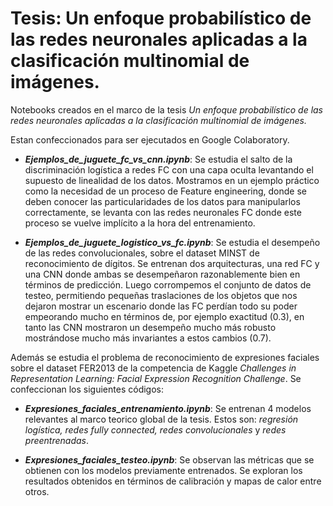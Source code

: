 # Tesis: Un enfoque probabilístico de las redes neuronales aplicadas a la clasificación multinomial de imágenes.


Notebooks creados en el marco de la tesis _Un enfoque probabilístico de las redes neuronales aplicadas a la clasificación multinomial de imágenes._

Estan confeccionados para ser ejecutados en Google Colaboratory.


* _**Ejemplos_de_juguete_fc_vs_cnn.ipynb**_: Se estudia el salto de la discriminación logística a redes FC con una capa oculta levantando el supuesto de linealidad de los datos. Mostramos en un ejemplo práctico como la necesidad de un proceso de Feature engineering, donde se deben conocer las particularidades de los datos para manipularlos correctamente, se levanta con las redes neuronales FC donde este proceso se vuelve implícito a la hora del entrenamiento.

* _**Ejemplos_de_juguete_logistico_vs_fc.ipynb**_: Se estudia el desempeño de las redes convolucionales, sobre el dataset MINST de reconocimiento de dígitos. Se entrenan dos arquitecturas, una red FC y una CNN donde ambas se desempeñaron razonablemente bien en términos de predicción. Luego corrompemos el conjunto de datos de testeo, permitiendo pequeñas traslaciones de los objetos que nos dejaron mostrar un escenario donde las FC perdían todo su poder empeorando mucho en términos de, por ejemplo exactitud (0.3), en tanto las CNN mostraron un desempeño mucho más robusto mostrándose mucho más invariantes a estos cambios (0.7).

Además se estudia el problema de reconocimiento de expresiones faciales sobre el dataset FER2013 de la competencia de Kaggle _Challenges in Representation Learning: Facial Expression Recognition Challenge_. Se confeccionan los siguientes códigos:

* _**Expresiones_faciales_entrenamiento.ipynb**_: Se entrenan 4 modelos relevantes al marco teorico global de la tesis. Estos son: _regresión logística, redes fully connected, redes convolucionales_ y _redes preentrenadas_.

* _**Expresiones_faciales_testeo.ipynb**_: Se observan las métricas que se obtienen con los modelos previamente entrenados. Se exploran los resultados obtenidos en términos de calibración y mapas de calor entre otros.

